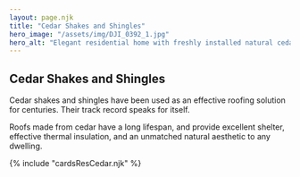 ```yaml
---
layout: page.njk
title: "Cedar Shakes and Shingles"
hero_image: "/assets/img/DJI_0392_1.jpg"
hero_alt: "Elegant residential home with freshly installed natural cedar shake roofing installed by Roof Rite, in an established, wooded area. The roofline and victorian turret complement the home's arched windows, gray stucco walls, and stone chimney. Surrounded by tall trees and landscaped greenery, the cedar shakes add a warm, classic aesthetic to the property."
---
```


## Cedar Shakes and Shingles

Cedar shakes and shingles have been used as an effective roofing solution for centuries. Their track record speaks for itself.

Roofs made from cedar have a long lifespan, and provide excellent shelter, effective thermal insulation, and an unmatched natural aesthetic
to any dwelling.

<div class="breakout">
  {% include "cardsResCedar.njk" %}
  <!-- Possible Gallery Here -->
</div>
